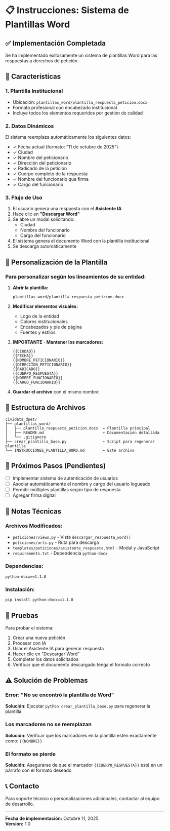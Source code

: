 # 📋 Instrucciones: Sistema de Plantillas Word

## ✅ Implementación Completada

Se ha implementado exitosamente un sistema de plantillas Word para las respuestas a derechos de petición.

## 🎯 Características

### 1. **Plantilla Institucional**
- Ubicación: `plantillas_word/plantilla_respuesta_peticion.docx`
- Formato profesional con encabezado institucional
- Incluye todos los elementos requeridos por gestión de calidad

### 2. **Datos Dinámicos**
El sistema reemplaza automáticamente los siguientes datos:
- ✓ Fecha actual (formato: "11 de octubre de 2025")
- ✓ Ciudad
- ✓ Nombre del peticionario
- ✓ Dirección del peticionario
- ✓ Radicado de la petición
- ✓ Cuerpo completo de la respuesta
- ✓ Nombre del funcionario que firma
- ✓ Cargo del funcionario

### 3. **Flujo de Uso**

1. El usuario genera una respuesta con el **Asistente IA**
2. Hace clic en **"Descargar Word"**
3. Se abre un modal solicitando:
   - Ciudad
   - Nombre del funcionario
   - Cargo del funcionario
4. El sistema genera el documento Word con la plantilla institucional
5. Se descarga automáticamente

## 🔧 Personalización de la Plantilla

### Para personalizar según los lineamientos de su entidad:

1. **Abrir la plantilla:**
   ```
   plantillas_word/plantilla_respuesta_peticion.docx
   ```

2. **Modificar elementos visuales:**
   - Logo de la entidad
   - Colores institucionales
   - Encabezados y pie de página
   - Fuentes y estilos

3. **IMPORTANTE - Mantener los marcadores:**
   ```
   {{CIUDAD}}
   {{FECHA}}
   {{NOMBRE_PETICIONARIO}}
   {{DIRECCION_PETICIONARIO}}
   {{RADICADO}}
   {{CUERPO_RESPUESTA}}
   {{NOMBRE_FUNCIONARIO}}
   {{CARGO_FUNCIONARIO}}
   ```

4. **Guardar el archivo** con el mismo nombre

## 📁 Estructura de Archivos

```
cividata_dpet/
├── plantillas_word/
│   ├── plantilla_respuesta_peticion.docx  ← Plantilla principal
│   ├── README.md                          ← Documentación detallada
│   └── .gitignore
├── crear_plantilla_base.py                ← Script para regenerar plantilla
└── INSTRUCCIONES_PLANTILLA_WORD.md        ← Este archivo
```

## 🚀 Próximos Pasos (Pendientes)

- [ ] Implementar sistema de autenticación de usuarios
- [ ] Asociar automáticamente el nombre y cargo del usuario logueado
- [ ] Permitir múltiples plantillas según tipo de respuesta
- [ ] Agregar firma digital

## 📝 Notas Técnicas

### Archivos Modificados:
- `peticiones/views.py` - Vista `descargar_respuesta_word()`
- `peticiones/urls.py` - Ruta para descarga
- `templates/peticiones/asistente_respuesta.html` - Modal y JavaScript
- `requirements.txt` - Dependencia `python-docx`

### Dependencias:
```
python-docx==1.1.0
```

### Instalación:
```bash
pip install python-docx==1.1.0
```

## 🧪 Pruebas

Para probar el sistema:

1. Crear una nueva petición
2. Procesar con IA
3. Usar el Asistente IA para generar respuesta
4. Hacer clic en "Descargar Word"
5. Completar los datos solicitados
6. Verificar que el documento descargado tenga el formato correcto

## ⚠️ Solución de Problemas

### Error: "No se encontró la plantilla de Word"
**Solución:** Ejecutar `python crear_plantilla_base.py` para regenerar la plantilla

### Los marcadores no se reemplazan
**Solución:** Verificar que los marcadores en la plantilla estén exactamente como: `{{NOMBRE}}`

### El formato se pierde
**Solución:** Asegurarse de que el marcador `{{CUERPO_RESPUESTA}}` esté en un párrafo con el formato deseado

## 📞 Contacto

Para soporte técnico o personalizaciones adicionales, contactar al equipo de desarrollo.

---

**Fecha de implementación:** Octubre 11, 2025  
**Versión:** 1.0
